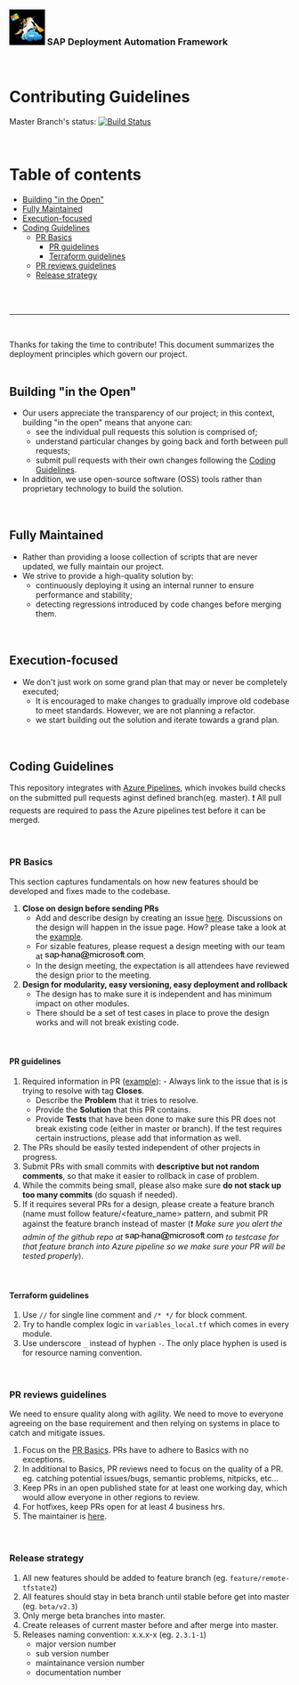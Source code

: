 ### <img src="documentation/SAP_Automation_on_Azure/assets/images/UnicornSAPBlack256x256.png" width="64px"> SAP Deployment Automation Framework <!-- omit in toc -->
<br/>

# Contributing Guidelines <!-- omit in toc -->

Master Branch's status: [![Build Status](https://dev.azure.com/azuresaphana/Azure-SAP-HANA/_apis/build/status/Azure.sap-hana?branchName=master)](https://dev.azure.com/azuresaphana/Azure-SAP-HANA/_build/latest?definitionId=6&branchName=master)

<br/>

# Table of contents <!-- omit in toc -->

- [Building "in the Open"](#building-in-the-open)
- [Fully Maintained](#fully-maintained)
- [Execution-focused](#execution-focused)
- [Coding Guidelines](#coding-guidelines)
  - [PR Basics](#pr-basics)
    - [PR guidelines](#pr-guidelines)
    - [Terraform guidelines](#terraform-guidelines)
  - [PR reviews guidelines](#pr-reviews-guidelines)
  - [Release strategy](#release-strategy)

<br/><br/>

---
<br/>

Thanks for taking the time to contribute!
This document summarizes the deployment principles which govern our project.
<br/><br/>

## Building "in the Open"
- Our users appreciate the transparency of our project; in this context, building "in the open" means that anyone can:
  - see the individual pull requests this solution is comprised of;
  - understand particular changes by going back and forth between pull requests;
  - submit pull requests with their own changes following the [Coding Guidelines](#coding-guidelines).
- In addition, we use open-source software (OSS) tools rather than proprietary technology to build the solution.
<br/><br/><br/>


## Fully Maintained
- Rather than providing a loose collection of scripts that are never updated, we fully maintain our project.
- We strive to provide a high-quality solution by:
  - continuously deploying it using an internal runner to ensure performance and stability;
  - detecting regressions introduced by code changes before merging them.
<br/><br/><br/>


## Execution-focused
- We don't just work on some grand plan that may or never be completely executed;
  - It is encouraged to make changes to gradually improve old codebase to meet standards. However, we are not planning a refactor.
  - we start building out the solution and iterate towards a grand plan.
<br/><br/><br/>


## Coding Guidelines
This repository integrates with [Azure Pipelines](https://azure.microsoft.com/en-us/services/devops/pipelines/), which invokes build checks on the submitted pull requests aginst defined branch(eg. master). :exclamation: All pull requests are required to pass the Azure pipelines test before it can be merged.
<br/><br/><br/>


### PR Basics
This section captures fundamentals on how new features should be developed and fixes made to the codebase.

1. **Close on design before sending PRs**
	- Add and describe design by creating an issue [here](https://github.com/Azure/sap-hana/issues). Discussions on the design will happen in the issue page. How? please take a look at the [example](https://github.com/Azure/sap-hana/issues/337).
	- For sizable features, please request a design meeting with our team at ![image](documentation/SAP_Automation_on_Azure/assets/images/contact.png).
	- In the design meeting, the expectation is all attendees have reviewed the design prior to the meeting. 
2. **Design for modularity, easy versioning, easy deployment and rollback**
	- The design has to make sure it is independent and has minimum impact on other modules.
	- There should be a set of test cases in place to prove the design works and will not break existing code.
<br/><br/><br/>


#### PR guidelines
1. Required information in PR ([example](https://github.com/Azure/sap-hana/pull/480)):
    	- Always link to the issue that is is trying to resolve with tag **Closes**.
	- Describe the **Problem** that it tries to resolve.
	- Provide the **Solution** that this PR contains.
	- Provide **Tests** that have been done to make sure this PR does not break existing code (either in master or branch). If the test requires certain instructions, please add that information as well.
2. The PRs should be easily tested independent of other projects in progress.
3. Submit PRs with small commits with **descriptive but not random comments**, so that make it easier to rollback in case of problem.
4. While the commits being small, please also make sure **do not stack up too many commits** (do squash if needed).
5. If it requires several PRs for a design, please create a feature branch (name must follow feature/<feature_name> pattern, and submit PR against the feature branch instead of master (:exclamation: *Make sure you alert the admin of the github repo at ![image](documentation/SAP_Automation_on_Azure/assets/images/contact.png) to testcase for that feature branch into Azure pipeline so we make sure your PR will be tested properly*).
<br/><br/><br/>


#### Terraform guidelines
1. Use `//` for single line comment and `/* */` for block comment.
2. Try to handle complex logic in `variables_local.tf` which comes in every module.
3. Use underscore `_` instead of hyphen `-`. The only place hyphen is used is for resource naming convention. 
<br/><br/><br/>


### PR reviews guidelines
We need to ensure quality along with agility. We need to move to everyone agreeing on the base requirement and then relying on systems in place to catch and mitigate issues.
1. Focus on the [PR Basics](#pr-basics). PRs have to adhere to Basics with no exceptions.
2. In additional to Basics, PR reviews need to focus on the quality of a PR. eg. catching potential issues/bugs, semantic problems, nitpicks, etc...
3.  Keep PRs in an open published state for at least one working day, which would allow everyone in other regions to review.
4. For hotfixes, keep PRs open for at least 4 business hrs.
5. The maintainer is [here](https://github.com/Azure/sap-hana/blob/master/CODEOWNERS).
<br/><br/><br/>

### Release strategy
1. All new features should be added to feature branch (eg. `feature/remote-tfstate2`)
2. All features should stay in beta branch until stable before get into master (eg. `beta/v2.3`)
3. Only merge beta branches into master.
4. Create releases of current master before and after merge into master.
5. Releases naming convention: x.x.x-x (eg. `2.3.1-1`)
   - major version number
   - sub version number
   - maintainance version number
   - documentation number
